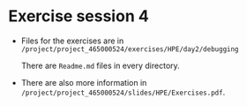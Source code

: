 # Exercise session 4

-   Files for the exercises are in `/project/project_465000524/exercises/HPE/day2/debugging`

    There are `Readme.md` files in every directory.

-   There are also more information in
    `/project/project_465000524/slides/HPE/Exercises.pdf`.

